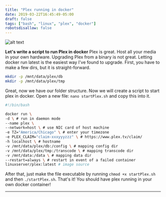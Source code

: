 ```yaml
---
title: "Plex running in docker"
date: 2019-03-22T16:45:49-05:00
draft: false
tags: ["bash", "linux", "plex", "docker"]
robotsdisallow: false
---
```

![alt text](../../images/plex.png "Plex")

**Let's write a script to run Plex in docker** <!--more-->
Plex is great. Host all your media in your own hardware. Upgrading Plex from a binary is not great. Letting docker run latest is the easiest way I've found to upgrade. First, you have to make a few dirs, but it is straight-forward.

```bash
mkdir -p /mnt/data/plex/db
mkdir -p /mnt/data/plex/tmp
```
Great, now we have our folder structure. Now we will create a script to start plex in docker. Open a new file: `nano startPlex.sh` and copy this into it.

```bash
#!/bin/bash

docker run \
-d \ # run in daemon mode
--name plex \
--network=host \ # use NIC card of host machine
-e TZ="America/Chicago" \ # enter your timezone
-e PLEX_CLAIM="claim-xxxyyyzzz" \ # https://www.plex.tv/claim/
-h localhost \ # hostname
-v /mnt/data/plex/db:/config \ # mapping config dir
-v /mnt/data/plex/tmp:/transcode \ # mapping transcode dir
-v /mnt/data:/data \ # mapping data dir
--restart=always \ # restart in event of a failed container
linuxserver/plex:latest # image source
```
After that, just make the file executable by running `chmod +x startPlex.sh` and then `./startPlex.sh`. That's it! You should have plex running in your own docker container!
***
